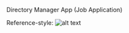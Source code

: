 Directory Manager App (Job Application)


Reference-style: 
![alt text][logo]

[logo]: http://nathanlee.tech/images/gitreadpic.jpg
